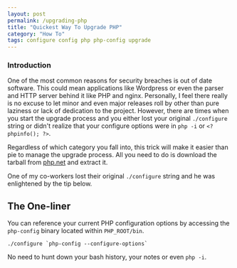 ```yaml
---
layout: post
permalink: /upgrading-php
title: "Quickest Way To Upgrade PHP"
category: "How To"
tags: configure config php php-config upgrade
---
```

### Introduction

One of the most common reasons for security breaches is out of date software. This could mean applications like Wordpress or even the parser and HTTP server behind it like PHP and nginx. Personally, I feel there really is no excuse to let minor and even major releases roll by other than pure laziness or lack of dedication to the project. However, there are times when you start the upgrade process and you either lost your original `./configure` string or didn't realize that your configure options were in `php -i` or `<? phpinfo(); ?>`.

Regardless of which category you fall into, this trick will make it easier than pie to manage the upgrade process. All you need to do is download the tarball from [php.net](http://www.php.net) and extract it.

One of my co-workers lost their original `./configure` string and he was enlightened by the tip below.

## The One-liner

You can reference your current PHP configuration options by accessing the `php-config` binary located within `PHP_ROOT/bin`.

    ./configure `php-config --configure-options`

No need to hunt down your bash history, your notes or even `php -i`.


